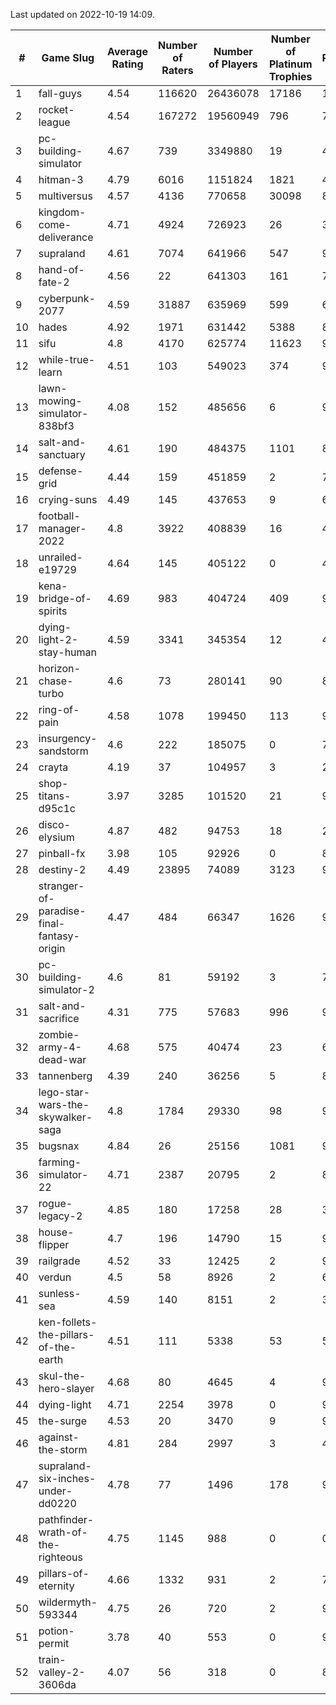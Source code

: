 Last updated on 2022-10-19 14:09.


|#|Game Slug|Average Rating|Number of Raters|Number of Players|Number of Platinum Trophies|Max Rarity (%)|
|---|---|---|---|---|---|---|
|1|fall-guys|4.54|116620|26436078|17186|1|
|2|rocket-league|4.54|167272|19560949|796|74|
|3|pc-building-simulator|4.67|739|3349880|19|47|
|4|hitman-3|4.79|6016|1151824|1821|48|
|5|multiversus|4.57|4136|770658|30098|80|
|6|kingdom-come-deliverance|4.71|4924|726923|26|30|
|7|supraland|4.61|7074|641966|547|99|
|8|hand-of-fate-2|4.56|22|641303|161|72|
|9|cyberpunk-2077|4.59|31887|635969|599|61|
|10|hades|4.92|1971|631442|5388|89|
|11|sifu|4.8|4170|625774|11623|96|
|12|while-true-learn|4.51|103|549023|374|93|
|13|lawn-mowing-simulator-838bf3|4.08|152|485656|6|90|
|14|salt-and-sanctuary|4.61|190|484375|1101|83|
|15|defense-grid|4.44|159|451859|2|79|
|16|crying-suns|4.49|145|437653|9|65|
|17|football-manager-2022|4.8|3922|408839|16|48|
|18|unrailed-e19729|4.64|145|405122|0|40|
|19|kena-bridge-of-spirits|4.69|983|404724|409|94|
|20|dying-light-2-stay-human|4.59|3341|345354|12|47|
|21|horizon-chase-turbo|4.6|73|280141|90|83|
|22|ring-of-pain|4.58|1078|199450|113|97|
|23|insurgency-sandstorm|4.6|222|185075|0|7|
|24|crayta|4.19|37|104957|3|23|
|25|shop-titans-d95c1c|3.97|3285|101520|21|98|
|26|disco-elysium|4.87|482|94753|18|28|
|27|pinball-fx|3.98|105|92926|0|85|
|28|destiny-2|4.49|23895|74089|3123|97|
|29|stranger-of-paradise-final-fantasy-origin|4.47|484|66347|1626|98|
|30|pc-building-simulator-2|4.6|81|59192|3|72|
|31|salt-and-sacrifice|4.31|775|57683|996|91|
|32|zombie-army-4-dead-war|4.68|575|40474|23|66|
|33|tannenberg|4.39|240|36256|5|80|
|34|lego-star-wars-the-skywalker-saga|4.8|1784|29330|98|98|
|35|bugsnax|4.84|26|25156|1081|97|
|36|farming-simulator-22|4.71|2387|20795|2|83|
|37|rogue-legacy-2|4.85|180|17258|28|36|
|38|house-flipper|4.7|196|14790|15|93|
|39|railgrade|4.52|33|12425|2|98|
|40|verdun|4.5|58|8926|2|69|
|41|sunless-sea|4.59|140|8151|2|37|
|42|ken-follets-the-pillars-of-the-earth|4.51|111|5338|53|54|
|43|skul-the-hero-slayer|4.68|80|4645|4|96|
|44|dying-light|4.71|2254|3978|0|97|
|45|the-surge|4.53|20|3470|9|94|
|46|against-the-storm|4.81|284|2997|3|41|
|47|supraland-six-inches-under-dd0220|4.78|77|1496|178|99|
|48|pathfinder-wrath-of-the-righteous|4.75|1145|988|0|0.1|
|49|pillars-of-eternity|4.66|1332|931|2|79|
|50|wildermyth-593344|4.75|26|720|2|90|
|51|potion-permit|3.78|40|553|0|97|
|52|train-valley-2-3606da|4.07|56|318|0|88|
